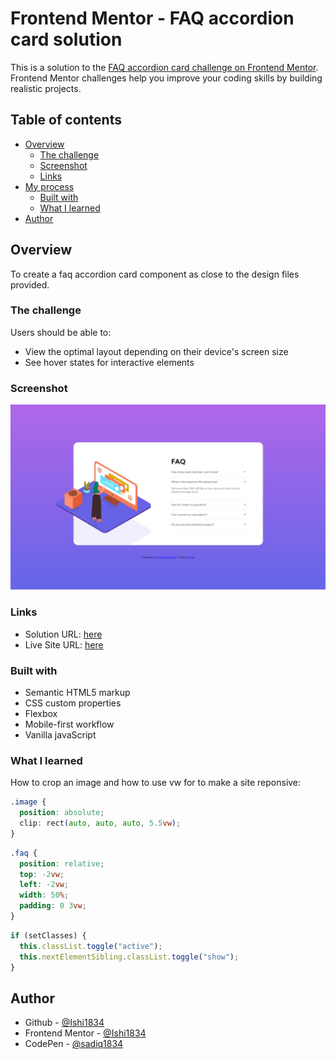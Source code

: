 # Frontend Mentor - FAQ accordion card solution

This is a solution to the [FAQ accordion card challenge on Frontend Mentor](https://www.frontendmentor.io/challenges/faq-accordion-card-XlyjD0Oam). Frontend Mentor challenges help you improve your coding skills by building realistic projects.

## Table of contents

- [Overview](#overview)
  - [The challenge](#the-challenge)
  - [Screenshot](#screenshot)
  - [Links](#links)
- [My process](#my-process)
  - [Built with](#built-with)
  - [What I learned](#what-i-learned)
- [Author](#author)

## Overview

To create a faq accordion card component as close to the design files provided.

### The challenge

Users should be able to:

- View the optimal layout depending on their device's screen size
- See hover states for interactive elements

### Screenshot

![](screenshot.JPG)

### Links

- Solution URL: [here](https://github.com/Ishi1834/faq-accordion-card)
- Live Site URL: [here](https://ishi1834.github.io/faq-accordion-card/)

### Built with

- Semantic HTML5 markup
- CSS custom properties
- Flexbox
- Mobile-first workflow
- Vanilla javaScript

### What I learned

How to crop an image and how to use vw for to make a site reponsive:

```css
.image {
  position: absolute;
  clip: rect(auto, auto, auto, 5.5vw);
}
```

```css
.faq {
  position: relative;
  top: -2vw;
  left: -2vw;
  width: 50%;
  padding: 0 3vw;
}
```

```js
if (setClasses) {
  this.classList.toggle("active");
  this.nextElementSibling.classList.toggle("show");
}
```

## Author

- Github - [@Ishi1834](https://github.com/Ishi1834)
- Frontend Mentor - [@Ishi1834](https://www.frontendmentor.io/profile/Ishi1834)
- CodePen - [@sadiq1834](https://codepen.io/sadiq1834)

